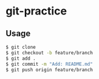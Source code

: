 # git-practice

## Usage

```bash
$ git clone
$ git checkout -b feature/branch
$ git add .
$ git commit -m "Add: README.md"
$ git push origin feature/branch
```